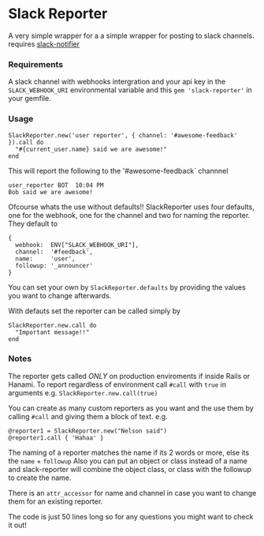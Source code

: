 # Slack Reporter

A very simple wrapper for a a simple wrapper for posting to slack channels.
requires [slack-notifier](https://github.com/stevenosloan/slack-notifier)

### Requirements
A slack channel with webhooks intergration and your api key in the `SLACK_WEBHOOK_URI` environmental variable and this
`gem 'slack-reporter'` in your gemfile.

### Usage

```
SlackReporter.new('user reporter', { channel: '#awesome-feedback' }).call do
  "#{current_user.name} said we are awesome!"
end
```

This will report the following to the '#awesome-feedback` channnel
```
user_reporter BOT  10:04 PM
Bob said we are awesome!
```

Ofcourse whats the use without defaults!! SlackReporter uses four defaults, one for the webhook, one for the channel and two for naming the reporter.
They default to

```
{
  webhook:  ENV["SLACK_WEBHOOK_URI"],
  channel:  '#feedback',
  name:     'user',
  followup: '_announcer'
}
```
You can set your own by `SlackReporter.defaults` by providing the values you want to change afterwards.


With defauts set the reporter can be called simply by

```
SlackReporter.new.call do
  "Important message!!"
end
```

### Notes
The reporter gets called *ONLY* on production enviroments if inside Rails or Hanami.
To report regardless of environment call `#call` with `true` in arguments e.g.
`SlackReporter.new.call(true)`


You can create as many custom reporters as you want and the use them by calling `#call` and giving them a block of text. e.g.
```
@reporter1 = SlackReporter.new("Nelson said")
@reporter1.call { 'Hahaa' }
```


The naming of a reporter matches the name if its 2 words or more, else its the `name` + `followup`
Also you can put an object or class instead of a name and slack-reporter will combine the object class, or class with the followup to create the name.

There is an `attr_accessor` for name and channel in case you want to change them for an existing reporter.

The code is just 50 lines long so for any questions you might want to check it out!
